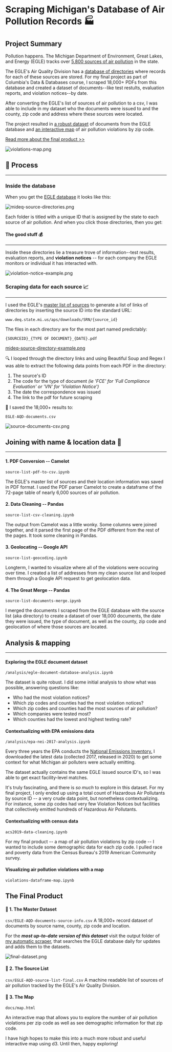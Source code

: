 # Scraping Michigan's Database of Air Pollution Records :factory:

## Project Summary

Pollution happens. The Michigan Department of Environment, Great Lakes, and Energy (EGLE) tracks over [5,800 sources of air pollution](https://www.deq.state.mi.us/aps/downloads/SRN/Sources_By_ZIP.pdf) in the state.

The EGLE's Air Quality Division has a [database of directories](https://www.deq.state.mi.us/aps/downloads/SRN/) where records for each of these sources are stored. For my final project as part of Columbia's Data & Databases course, I scraped 18,000+ PDFs from this database and created a dataset of documents--like test restults, evaluation reports, and violation notices--by date. 

After converting the EGLE's list of sources of air pollution to a csv, I was able to include in my dataset who the documents were issued to and the county, zip code and address where these sources were located. 

The project resulted in [a robust dataset](csv/EGLE-AQD-documents-sources.csv) of documents from the EGLE database and [an interactive map](docs/map.html) of air pollution violations by zip code.

[Read more about the final product >>](https://github.com/srjouppi/michigan-air-pollution-dataset-map#the-final-product)

![violations-map.png](https://github.com/srjouppi/michigan-air-pollution-violations-dataset-map/blob/main/screenshots/violations-map.png)

## :nut_and_bolt: Process
-----

### Inside the database
When you get the [EGLE database](https://www.deq.state.mi.us/aps/downloads/SRN/) it looks like this:

![mideq-source-directories.png](https://github.com/srjouppi/michigan-air-pollution-dataset-map/blob/main/screenshots/egle-source-directories.png)

Each folder is titled with a unique ID that is assigned by the state to each source of air pollution. 
And when you click those directories, then you get:

#### The good stuff :moneybag:
-------
Inside these directories lie a treasure trove of information--test results, evaluation reports, and **violation notices** -- for each company the EGLE monitors or individual it has interacted with.

![violation-notice-example.png](https://github.com/srjouppi/michigan-air-pollution-dataset-map/blob/main/screenshots/violation-notice-example.png)

### Scraping data  for each source :chart_with_upwards_trend:
------
I used the EGLE's [master list of sources](https://www.deq.state.mi.us/aps/downloads/SRN/Sources_By_ZIP.pdf) to generate a list of links of directories by inserting the source ID into the standard URL:

`www.deq.state.mi.us/aps/downloads/SRN/{source_id}`

The files in each directory are for the most part named predictably:

`{SOURCEID}_{TYPE OF DOCUMENT}_{DATE}.pdf`

[mideq-source-directory-example.png](https://github.com/srjouppi/michigan-air-pollution-dataset-map/blob/main/screenshots/mideq-source-directory-example.png)

:mag: I looped through the directory links and using Beautiful Soup and Regex I was able to extract the following data points from each PDF in the directory:

1. The source's ID
2. The code for the type of document *(ie 'FCE' for 'Full Compliance Evaluation' or 'VN' for 'Violation Notice')*
3. The date the correspondence was issued
4. The link to the pdf for future scraping

:file_folder: I saved the 18,000+ results to:

`EGLE-AQD-documents.csv`

![source-documents-csv.png](https://github.com/srjouppi/michigan-air-pollution-dataset-map/blob/main/screenshots/source-documents-csv.png)

## Joining with name & location data :round_pushpin:
-----

#### 1. PDF Conversion -- Camelot

`source-list-pdf-to-csv.ipynb`

The EGLE's master list of sources and their location information was saved in PDF format. I used the PDF parser Camelot to create a dataframe of the 72-page table of nearly 6,000 sources of air pollution.

#### 2. Data Cleaning -- Pandas

`source-list-csv-cleaning.ipynb`

The output from Camelot was a little wonky. Some columns were joined together, and it parsed the first page of the PDF different from the rest of the pages. It took some cleaning in Pandas.

#### 3. Geolocating -- Google API

`source-list-geocoding.ipynb`

Longterm, I wanted to visualize where all of the violations were occuring over time. I created a list of addresses from my clean source list and looped them through a Google API request to get geolocation data.

#### 4. The Great Merge -- Pandas

`source-list-documents-merge.ipynb`

I merged the documents I scraped from the EGLE database with the source list (aka directory) to create a dataset of over 18,000 documents, the date they were issued, the type of document, as well as the county, zip code and geolocation of where those sources are located.

## Analysis & mapping
-----

#### Exploring the EGLE document dataset

`/analysis/egle-document-database-analysis.ipynb`

The dataset is quite robust. I did some initial analysis to show what was possible, answering questions like:

* Who had the most violation notices?
* Which zip codes and counties had the most violation notices?
* Which zip codes and counties had the most sources of air pollution?
* Which companies were tested most?
* Which counties had the lowest and highest testing rate?

#### Contextualizing with EPA emissions data

`/analysis/epa-nei-2017-analysis.ipynb`

Every three years the EPA conducts the [National Emissions Inventory.](https://www.epa.gov/air-emissions-inventories/2017-national-emissions-inventory-nei-data) I downloaded the latest data (collected 2017, released in 2020) to get some context for what Michigan air polluters were actually emitting.

The dataset actually contains the same EGLE issued source ID's, so I was able to get exact facility-level matches.

It's truly fascinating, and there is _so much_ to explore in this dataset. For my final project, I only ended up using a total count of Hazardous Air Pollutants by source ID -- a very crude data point, but nonetheless contextualizing. For instance, some zip codes had very few Violation Notices but facilities that collectively emitted hundreds of Hazardous Air Pollutants.

#### Contextualizing with census data

`acs2019-data-cleaning.ipynb`

For my final product -- a map of air pollution violations by zip code -- I wanted to include some demographic data for each zip code. I pulled race and poverty data from the Census Bureau's 2019 American Community survey.

#### Visualizing air pollution violations with a map
`violations-dataframe-map.ipynb`

## The Final Product

#### :gem: 1. The Master Dataset 

`csv/EGLE-AQD-documents-source-info.csv`
A 18,000+ record dataset of documents by source name, county, zip code and location. 

For the **_most up-to-date version of this dataset_** visit the output folder of [my automatic scraper](https://github.com/srjouppi/michigan-deq-auto-scraper), that searches the EGLE database daily for updates and adds them to the datasets.

![final-dataset.png](https://github.com/srjouppi/michigan-air-pollution-dataset-map/blob/main/screenshots/final-dataset.png)

#### :notebook: 2. The Source List

`csv/EGLE-AQD-source-list-final.csv`
A machine readable list of sources of air pollution tracked by the EGLE's Air Quality Division. 

#### :mag_right: 3. The Map

`docs/map.html`

An interactive map that allows you to explore the number of air pollution violations per zip code as well as see demographic information for that zip code.

I have high hopes to make this into a much more robust and useful interactive map using d3. Until then, happy exploring!


```python

```
